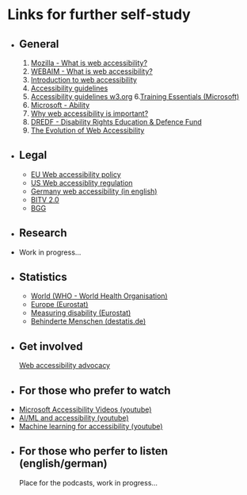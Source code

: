 # Links for further self-study
- ## General
  1. [Mozilla - What is web accessibility?](https://developer.mozilla.org/en-US/docs/Learn/Accessibility/What_is_accessibility)
  2. [WEBAIM - What is web accessibility?](https://webaim.org/intro/)
  3. [Introduction to web accessibility](https://www.w3.org/WAI/fundamentals/accessibility-intro/)
  4. [Accessibility guidelines](https://developer.mozilla.org/en-US/docs/Web/Accessibility/Understanding_WCAG)
  5. [Accessibility guidelines w3.org](https://www.w3.org/WAI/standards-guidelines/wcag/)
  6.[Training Essentials (Microsoft)](https://www.microsoft.com/en-us/accessibility/resources)
  7. [Microsoft - Ability](https://www.microsoft.com/en-us/research/group/ability/)
  8. [Why web accessibility is important?](https://www.boia.org/blog/why-web-accessibility-is-important-4-reasons-to-create-accessible-content)
  9. [DREDF - Disability Rights Education & Defence Fund](https://dredf.org/)
  10. [The Evolution of Web Accessibility](https://pressbooks.library.torontomu.ca/pwaa/chapter/the-evolution-of-web-accessibility/)
- ## Legal
	- [EU Web accessibility policy](https://european-union.europa.eu/web-accessibility-policy_en)
	- [US Web accessiblity regulation](https://www.ada.gov/resources/2024-03-08-web-rule/)
	- [Germany web accessibility (in english)](https://www.equalweb.com/p/34475/34475/germany_web_accessibility)
	- [BITV 2.0](https://www.gesetze-im-internet.de/bitv_2_0/BJNR184300011.html)
	- [BGG](https://www.gesetze-im-internet.de/bgg/BJNR146800002.html)
- ## Research
- Work in progress...
- ## Statistics
	- [World (WHO - World Health Organisation)](https://www.who.int/news-room/fact-sheets/detail/disability-and-health)
	- [Europe (Eurostat)](https://www.consilium.europa.eu/en/infographics/disability-eu-facts-figures/)
	- [Measuring disability (Eurostat)](https://ec.europa.eu/eurostat/web/disability/information-data)
	- [Behinderte Menschen (destatis.de)](https://www.destatis.de/DE/Themen/Gesellschaft-Umwelt/Gesundheit/Behinderte-Menschen/_inhalt.html)
- ## Get involved 
  [Web accessibility advocacy](https://www.accessi.org/blog/community-and-advocacy-in-web-accessibility/)
- ## For those who prefer to watch
- [Microsoft Accessibility Videos (youtube)](https://www.youtube.com/user/MSFTEnable)
- [AI/ML and accessibility (youtube)](https://www.youtube.com/watch?v=pPNGOxiq5Wk&pp=ygUTQUkvTUwgYWNjZXNzaWJpbGl0eQ%3D%3D)
- [Machine learning for accessibility (youtube)](https://www.youtube.com/watch?v=e5cEEwAGruk&pp=ygUTQUkvTUwgYWNjZXNzaWJpbGl0eQ%3D%3D)
- ## For those who perfer to listen (english/german)
  Place for the podcasts, work in progress...